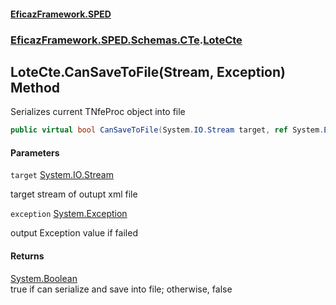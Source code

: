 #### [EficazFramework.SPED](EficazFrameworkSPED.md 'EficazFramework SPED')
### [EficazFramework.SPED.Schemas.CTe](EficazFramework.SPED.Schemas.CTe.md 'EficazFramework.SPED.Schemas.CTe').[LoteCte](EficazFramework.SPED.Schemas.CTe/LoteCte.md 'EficazFramework.SPED.Schemas.CTe.LoteCte')

## LoteCte.CanSaveToFile(Stream, Exception) Method

Serializes current TNfeProc object into file

```csharp
public virtual bool CanSaveToFile(System.IO.Stream target, ref System.Exception exception);
```
#### Parameters

<a name='EficazFramework.SPED.Schemas.CTe.LoteCte.CanSaveToFile(System.IO.Stream,System.Exception).target'></a>

`target` [System.IO.Stream](https://docs.microsoft.com/en-us/dotnet/api/System.IO.Stream 'System.IO.Stream')

target stream of outupt xml file

<a name='EficazFramework.SPED.Schemas.CTe.LoteCte.CanSaveToFile(System.IO.Stream,System.Exception).exception'></a>

`exception` [System.Exception](https://docs.microsoft.com/en-us/dotnet/api/System.Exception 'System.Exception')

output Exception value if failed

#### Returns
[System.Boolean](https://docs.microsoft.com/en-us/dotnet/api/System.Boolean 'System.Boolean')  
true if can serialize and save into file; otherwise, false